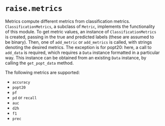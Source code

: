 # `raise.metrics`

Metrics compute different metrics from classification metrics. `ClassificationMetrics`, a subclass of `Metric`, implements the functionality of this module. To get metric values, an instance of `ClassificationMetrics` is created, passing in the true and predicted labels (these are assumed to be binary). Then, one of `add_metric` or `add_metrics` is called, with strings denoting the desired metrics. The exception is for popt20: here, a call to `add_data` is required, which requires a `Data` instance formatted in a particular way. This instance can be obtained from an existing `Data` instance, by calling the `get_popt_data` method.

The following metrics are supported:
 
* `accuracy`   
* `popt20`  
* `pf`  
* `pd` or `recall`  
* `auc`  
* `d2h`  
* `f1`  
* `prec`
